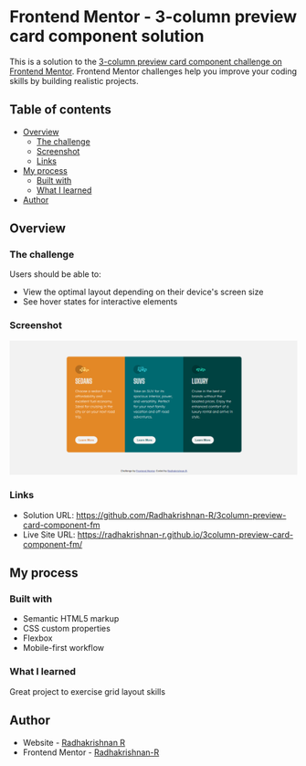 # Frontend Mentor - 3-column preview card component solution

This is a solution to the [3-column preview card component challenge on Frontend Mentor](https://www.frontendmentor.io/challenges/3column-preview-card-component-pH92eAR2-). Frontend Mentor challenges help you improve your coding skills by building realistic projects. 

## Table of contents

- [Overview](#overview)
  - [The challenge](#the-challenge)
  - [Screenshot](#screenshot)
  - [Links](#links)
- [My process](#my-process)
  - [Built with](#built-with)
  - [What I learned](#what-i-learned)
- [Author](#author)


## Overview

### The challenge

Users should be able to:

- View the optimal layout depending on their device's screen size
- See hover states for interactive elements

### Screenshot

![](./Screenshot.png)


### Links

- Solution URL: https://github.com/Radhakrishnan-R/3column-preview-card-component-fm
- Live Site URL: https://radhakrishnan-r.github.io/3column-preview-card-component-fm/

## My process

### Built with

- Semantic HTML5 markup
- CSS custom properties
- Flexbox
- Mobile-first workflow


### What I learned

Great project to exercise grid layout skills

## Author

- Website - [Radhakrishnan R](https://radhakrishnans-portfolio.webflow.io/)
- Frontend Mentor - [Radhakrishnan-R](https://www.frontendmentor.io/profile/Radhakrishnan-R)

